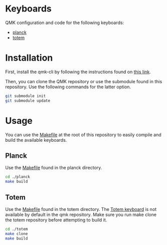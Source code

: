 # Keyboards

QMK configuration and code for the following keyboards:
  - [planck](./planck/README.md)
  - [totem](./totem/README.md)

# Installation

First, install the qmk-cli by following the instructions found on [this link](https://docs.qmk.fm/newbs_getting_started).

Then, you can clone the QMK repository or use the submodule found in this repository. Use the following commands for the latter option.

```bash
git submodule init
git submodule update
```

# Usage

You can use the [Makefile](./Makefile) at the root of this repository to easily compile and build the available keyboards.

## Planck

Use the [Makefile](./planck/Makefile) found in the planck directory.

```bash
cd ./planck
make build
```

## Totem

Use the [Makefile](./totem/Makefile) found in the totem directory. The [Totem keyboard](https://github.com/GEIGEIGEIST/qmk-config-totem) is not available by default in the qmk repository. Make sure you run make clone the totem repository before attempting to build it.

```bash
cd ./totem
make clone
make build
```
